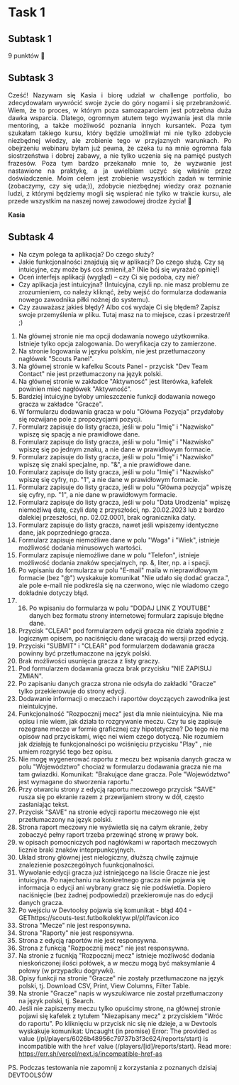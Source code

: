 # **Task 1**
## **Subtask 1**
9 punktów 🤸
## **Subtask 3**
<p align="justify">Cześć! Nazywam się Kasia i biorę udział w challenge portfolio, bo zdecydowałam wywrócić swoje życie do góry nogami i się przebranżowić. Wiem, że to proces, w którym poza samozaparciem jest potrzebna duża dawka wsparcia. Dlatego, ogromnym atutem tego wyzwania jest dla mnie mentoring, a także możliwość poznania innych kursantek. Poza tym szukałam takiego kursu, który będzie umożliwiał mi nie tylko zdobycie niezbędnej wiedzy, ale zrobienie tego w przyjaznych warunkach. Po obejrzeniu webinaru byłam już pewna, że czeka tu na mnie ogromna fala siostrzeństwa i dobrej zabawy, a nie tylko uczenia się na pamięć pustych frazesów. Poza tym bardzo przekanało mnie to, że wyzwanie jest nastawione na praktykę, a ja uwielbiam uczyć się właśnie przez doświadczenie. Moim celem jest zrobienie wszystkich zadań w terminie (zobaczymy, czy się uda;)), zdobycie niezbędnej wiedzy oraz poznanie ludzi, z którymi będziemy mogli się wspierać nie tylko w trakcie kursu, ale przede wszystkim na naszej nowej zawodowej drodze życia! 🍾</p>

**Kasia**
## **Subtask 4**
- Na czym polega ta aplikacja? Do czego służy?
- Jakie funkcjonalności znajdują się w aplikacji? Do czego służą. Czy są intuicyjne, czy może byś coś zmienił_a? (Nie bój się wyrażać opinię!)
- Oceń interfejs aplikacji (wygląd) – czy Ci się podoba, czy nie?
- Czy aplikacja jest intuicyjna? (Intuicyjna, czyli np. nie masz problemu ze zrozumieniem, co należy kliknąć, żeby wejść do formularza dodawania nowego zawodnika piłki nożnej do systemu).
- Czy zauważasz jakieś błędy? Albo coś wydaje Ci się błędem? Zapisz swoje przemyślenia w pliku. Tutaj masz na to miejsce, czas i przestrzeń! ;)
1. Na głównej stronie nie ma opcji dodawania nowego użytkownika. Istnieje tylko opcja zalogowania. Do weryfikacja czy to zamierzone.
2. Na stronie logowania w języku polskim, nie jest przetłumaczony nagłówek "Scouts Panel". 
3. Na głównej stronie w kafelku Scouts Panel - przycisk "Dev Team Contact" nie jest przetłumaczony na język polski.
4. Na głównej stronie w zakładce "Aktywnosć" jest literówka, kafelek powinien mieć nagłówek "Aktywność".
5. Bardziej intuicyjne byłoby umieszczenie funkcji dodawania nowego gracza w zakładce "Gracze".
6. W formularzu dodawania gracza w polu "Główna Pozycja" przydałoby się rozwijane pole z propozycjami pozycji.
7. Formularz zapisuje do listy gracza, jeśli w polu "Imię" i "Nazwisko" wpiszę się spację a nie prawidłowe dane.
8. Formularz zapisuje do listy gracza, jeśli w polu "Imię" i "Nazwisko" wpiszę się po jednym znaku, a nie dane w prawidłowym formacie.
9. Formularz zapisuje do listy gracza, jeśli w polu "Imię" i "Nazwisko" wpiszę się znaki specjalne, np. "&", a nie prawidłowe dane.
10. Formularz zapisuje do listy gracza, jeśli w polu "Imię" i "Nazwisko" wpiszę się cyfry, np. "1", a nie dane w prawidłowym formacie.
11. Formularz zapisuje do listy gracza, jeśli w polu "Główna pozycja" wpiszę się cyfry, np. "1", a nie dane w prawidłowym formacie.
12. Formularz zapisuje do listy gracza, jeśli w polu "Data Urodzenia" wpiszę niemożliwą datę, czyli datę z przyszłości, np. 20.02.2023 lub z bardzo dalekiej przeszłości, np. 02.02.0001, brak ogranicznika daty.
13. Formularz zapisuje do listy gracza, nawet jeśli wpiszemy identyczne dane, jak poprzedniego gracza.
14. Formularz zapisuje niemożliwe dane w polu "Waga" i "Wiek", istnieje możliwość dodania minusowych wartości.
15. Formularz zapisuje niemożliwe dane w polu "Telefon", istnieje możliwość dodania znaków specjalnych, np. &, liter, np. a i spacji.
16. Po wpisaniu do formularza w polu "E-mail" maila w nieprawidłowym formacie (bez "@") wyskakuje komunikat "Nie udało się dodać gracza.", ale pole e-mail nie podkreśla się na czerwono, więc nie wiadomo czego dokładnie dotyczy błąd.
17. 16. Po wpisaniu do formularza w polu "DODAJ LINK Z YOUTUBE" danych bez formatu strony internetowej formularz zapisuje błędne dane.
18. Przycisk "CLEAR" pod formularzem edycji gracza nie działa zgodnie z logicznym opisem, po naciśnięciu dane wracają do wersji przed edycją.
19. Przyciski "SUBMIT" i "CLEAR" pod formularzem dodawania gracza powinny być przetłumaczone na język polski.
20. Brak możliwości usunięcia gracza z listy graczy.
21. Pod formularzem dodawania gracza brak przycisku "NIE ZAPISUJ ZMIAN".
22. Po zapisaniu danych gracza strona nie odsyła do zakładki "Gracze" tylko przekierowuje do strony edycji.
23. Dodawanie informacji o meczach i raportów doyczących zawodnika jest nieintuicyjne.
24. Funkcjonalność "Rozpocznij mecz" jest dla mnie nieintuicyjna. Nie ma opisu i nie wiem, jak działa to rozgrywanie meczu. Czy tu się zapisuje rozegrane mecze w formie graficznej czy hipotetyczne? Do tego nie ma opisów nad przyciskami, więc nei wiem czego dotyczą. Nie rozumiem jak działają te funkcjonalności po wciśnięciu przycisku "Play" , nie umiem rozgryść tego bez opisu.
25. Nie mogę wygenerować raportu z meczu bez wpisania danych gracza w polu "Województwo" chociaż w formularzu dodawania gracza nie ma tam gwiazdki. Komunikat: "Brakujące dane gracza. Pole "Województwo" jest wymagane do stworzenia raportu."
26. Przy otwarciu strony z edycją raportu meczowego przycisk "SAVE" rusza się po ekranie razem z przewijaniem strony w dół, często zasłaniając tekst.
27. Przycisk "SAVE" na stronie edycji raportu meczowego nie ejst przetłumaczony na język polski.
28. Strona raport meczowy nie wyświetla się na całym ekranie, żeby zobaczyć pełny raport trzeba przewinąć stronę w prawy bok.
29. w opisach pomocniczych pod nagłówkami w raportach meczowych licznie braki znaków inteprpunkcyjnych.
30. Układ strony głównej jest nielogiczny, dłuższą chwilę zajmuje znalezienie poszczególnych fuunkcjonalności.
31. Wywołanie edycji gracza już istniejącego na liście Gracze nie jest intuicyjna. Po najechaniu na konkretnego gracza nie pojawia się informacja o edycji ani wybrany gracz się nie podświetla. Dopiero naciśnięcie (bez żadnej podpowiedzi) przekierowuje nas do edycji danych gracza.
32. Po wejściu w Devtoolsy pojawia się komunikat - błąd 404 - GEThttps://scouts-test.futbolkolektyw.pl/pl/favicon.ico
33. Strona "Mecze" nie jest responsywna.
34. Strona "Raporty" nie jest responsywna.
35. Strona z edycją raportów nie jest responsywna.
36. Strona z funkcją "Rozpocznij mecz" nie jest responsywna.
37. Na stronie z fucnkją "Rozpocznij mecz" istnieje możliwość dodania nieskończonej ilości połówek, a w meczu mogą być maksymlanie 4 połowy (w przypadku dogrywki).
38. Opisy funkcji na stronie "Gracze" nie zostały przetłumaczone na język polski, tj. Download CSV, Print, View Columns, Filter Table.
39. Na stronie "Gracze" napis w wyszukiwarce nie został przetłumaczony na język polski, tj. Search.
40. Jeśli nie zapiszemy meczu tylko opuścimy stronę, na głównej stronie pojawi się kafelek z tytułem "Niezapisany mecz" z przyciskiem "Wróc do raportu". Po kliknięciu w przycisk nic się nie dzieje, a w Devtools wyskakuje komunikat: Uncaught (in promise) Error: The provided `as` value (/pl/players/6026b48956c79737b3f3c624/reports/start) is incompatible with the `href` value (/players/[id]/reports/start). Read more: https://err.sh/vercel/next.js/incompatible-href-as

PS. Podczas testowania nie zapomnij z korzystania z poznanych dzisiaj DEVTOOLSÓW
